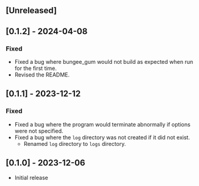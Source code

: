 ## [Unreleased]

## [0.1.2] - 2024-04-08

### Fixed

- Fixed a bug where bungee_gum would not build as expected when run for the first time.
- Revised the README.

## [0.1.1] - 2023-12-12

### Fixed

- Fixed a bug where the program would terminate abnormally if options were not specified.
- Fixed a bug where the `log` directory was not created if it did not exist.
    - Renamed `log` directory to `logs` directory.

## [0.1.0] - 2023-12-06

- Initial release
